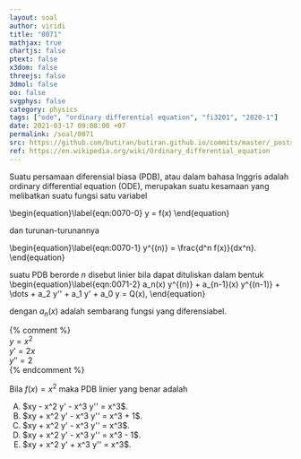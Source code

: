 ```yaml
---
layout: soal
author: viridi
title: "0071"
mathjax: true
chartjs: false
ptext: false
x3dom: false
threejs: false
3dmol: false
oo: false
svgphys: false
category: physics
tags: ["ode", "ordinary differential equation", "fi3201", "2020-1"]
date: 2021-03-17 09:08:00 +07
permalink: /soal/0071
src: https://github.com/butiran/butiran.github.io/commits/master/_posts/soal/04/2021-03-17-ode-1.md
ref: https://en.wikipedia.org/wiki/Ordinary_differential_equation
---
```

Suatu persamaan diferensial biasa (PDB), atau dalam bahasa Inggris adalah ordinary differential equation (ODE), merupakan suatu kesamaan yang melibatkan suatu fungsi satu variabel

\begin{equation}\label{eqn:0070-0}
y = f(x)
\end{equation}

dan turunan-turunannya

\begin{equation}\label{eqn:0070-1}
y^{(n)} = \frac{d^n f(x)}{dx^n}.
\end{equation}

suatu PDB berorde $n$ disebut linier bila dapat dituliskan dalam bentuk 
\begin{equation}\label{eqn:0071-2}
a_n(x) y^{(n)} + a_{n-1}(x) y^{(n-1)} + \dots + a_2 y'' + a_1 y' + a_0 y = Q(x),
\end{equation}

dengan $a_n(x)$ adalah sembarang fungsi yang diferensiabel.

{% comment %} \
$y = x^2$ \
$y' = 2x$ \
$y'' = 2$ \
{% endcomment %}

Bila $f(x) = x^2$ maka PDB linier yang benar adalah

<ol type="A">
<li>$xy - x^2 y' - x^3 y'' = x^3$.
<li>$xy + x^2 y' - x^3 y'' = x^3 + 1$.
<li>$xy + x^2 y' - x^3 y'' = x^3$.
<li>$xy + x^2 y' - x^3 y'' = x^3 - 1$.
<li>$xy + x^2 y' + x^3 y'' = x^3$.
